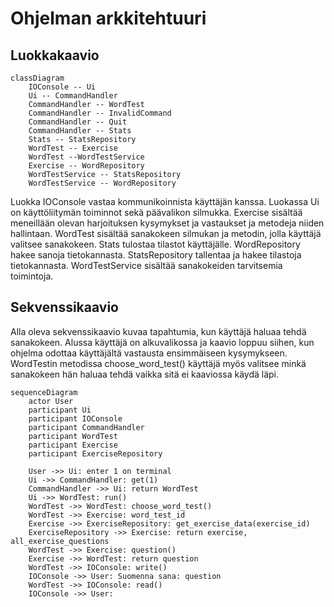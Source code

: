 # Ohjelman arkkitehtuuri

## Luokkakaavio

```mermaid
classDiagram
    IOConsole -- Ui
    Ui -- CommandHandler
    CommandHandler -- WordTest
    CommandHandler -- InvalidCommand
    CommandHandler -- Quit
    CommandHandler -- Stats
    Stats -- StatsRepository
    WordTest -- Exercise
    WordTest --WordTestService
    Exercise -- WordRepository
    WordTestService -- StatsRepository
    WordTestService -- WordRepository
```

Luokka IOConsole vastaa kommunikoinnista käyttäjän kanssa. Luokassa Ui on käyttöliitymän toiminnot sekä päävalikon silmukka.
Exercise sisältää meneillään olevan harjoituksen kysymykset ja vastaukset ja metodeja niiden hallintaan.
WordTest sisältää sanakokeen silmukan ja metodin, jolla käyttäjä valitsee sanakokeen.
Stats tulostaa tilastot käyttäjälle.
WordRepository hakee sanoja tietokannasta. 
StatsRepository tallentaa ja hakee tilastoja tietokannasta.
WordTestService sisältää sanakokeiden tarvitsemia toimintoja.


## Sekvenssikaavio

Alla oleva sekvenssikaavio kuvaa tapahtumia, kun käyttäjä haluaa tehdä sanakokeen. Alussa käyttäjä on alkuvalikossa ja kaavio loppuu siihen, kun ohjelma odottaa käyttäjältä vastausta ensimmäiseen kysymykseen. WordTestin metodissa choose_word_test() käyttäjä myös valitsee minkä sanakokeen hän haluaa tehdä vaikka sitä ei kaaviossa käydä läpi.

```mermaid
sequenceDiagram
    actor User
    participant Ui
    participant IOConsole
    participant CommandHandler
    participant WordTest
    participant Exercise
    participant ExerciseRepository

    User ->> Ui: enter 1 on terminal
    Ui ->> CommandHandler: get(1)
    CommandHandler ->> Ui: return WordTest
    Ui ->> WordTest: run()
    WordTest ->> WordTest: choose_word_test()
    WordTest ->> Exercise: word_test_id
    Exercise ->> ExerciseRepository: get_exercise_data(exercise_id)
    ExerciseRepository ->> Exercise: return exercise, all_exercise_questions
    WordTest ->> Exercise: question()
    Exercise ->> WordTest: return question
    WordTest ->> IOConsole: write()
    IOConsole ->> User: Suomenna sana: question
    WordTest ->> IOConsole: read()
    IOConsole ->> User: 
```